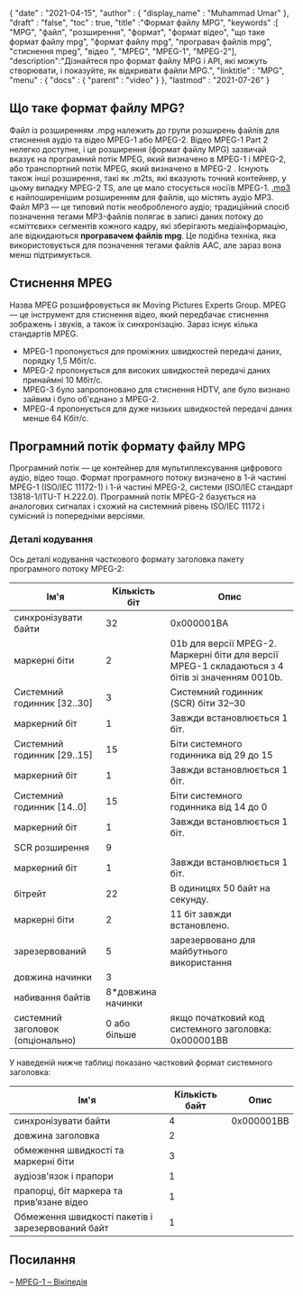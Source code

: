 {
  "date" : "2021-04-15",
  "author" : {
    "display_name" : "Muhammad Umar"
},
  "draft" : "false",
  "toc" : true,
  "title" :"Формат файлу MPG",
  "keywords" :[ "MPG", "файл", "розширення", "формат", "формат відео", "що таке формат файлу mpg", "формат файлу mpg", "програвач файлів mpg", "стиснення mpeg", "відео ", "MPEG", "MPEG-1", "MPEG-2"],
  "description":"Дізнайтеся про формат файлу MPG і API, які можуть створювати, і показуйте, як відкривати файли MPG.",
  "linktitle" : "MPG",
  "menu" : {
    "docs" : {
      "parent" : "video"
}
},
  "lastmod" : "2021-07-26"
}

## Що таке формат файлу MPG? ##

Файл із розширенням .mpg належить до групи розширень файлів для стиснення аудіо та відео MPEG-1 або MPEG-2. Відео MPEG-1 Part 2 нелегко доступне, і це розширення (формат файлу MPG) зазвичай вказує на програмний потік MPEG, який визначено в MPEG-1 і MPEG-2, або транспортний потік MPEG, який визначено в MPEG-2 . Існують також інші розширення, такі як .m2ts, які вказують точний контейнер, у цьому випадку MPEG-2 TS, але це мало стосується носіїв MPEG-1. [.mp3](/audio/mp3/) є найпоширенішим розширенням для файлів, що містять аудіо MP3. Файл MP3 — це типовий потік необробленого аудіо; традиційний спосіб позначення тегами MP3-файлів полягає в записі даних потоку до «сміттєвих» сегментів кожного кадру, які зберігають медіаінформацію, але відкидаються **програвачем файлів mpg**. Це подібна техніка, яка використовується для позначення тегами файлів AAC, але зараз вона менш підтримується.

## Стиснення MPEG ##

Назва MPEG розшифровується як Moving Pictures Experts Group. MPEG — це інструмент для стиснення відео, який передбачає стиснення зображень і звуків, а також їх синхронізацію.
Зараз існує кілька стандартів MPEG.

- MPEG-1 пропонується для проміжних швидкостей передачі даних, порядку 1,5 Мбіт/с.
- MPEG-2 пропонується для високих швидкостей передачі даних принаймні 10 Мбіт/с.
- MPEG-3 було запропоновано для стиснення HDTV, але було визнано зайвим і було об'єднано з MPEG-2.
- MPEG-4 пропонується для дуже низьких швидкостей передачі даних менше 64 Кбіт/с.


## Програмний потік формату файлу MPG ##

Програмний потік — це контейнер для мультиплексування цифрового аудіо, відео тощо. Формат програмного потоку визначено в 1-й частині MPEG-1 (ISO/IEC 11172-1) і 1-й частині MPEG-2, системи (ISO/IEC стандарт 13818-1/ITU-T H.222.0). Програмний потік MPEG-2 базується на аналогових сигналах і схожий на системний рівень ISO/IEC 11172 і сумісний із попередніми версіями.

### Деталі кодування ###

Ось деталі кодування часткового формату заголовка пакету програмного потоку MPEG-2:

| Ім'я | Кількість біт | Опис |
---|---|---|
| синхронізувати байти | 32 | 0x000001BA |
| маркерні біти | 2 | 01b для версії MPEG-2. Маркерні біти для версії MPEG-1 складаються з 4 бітів зі значенням 0010b. |
| Системний годинник [32..30] | 3 | Системний годинник (SCR) біти 32–30 |
| маркерний біт | 1 | Завжди встановлюється 1 біт. |
| Системний годинник [29..15] | 15 | Біти системного годинника від 29 до 15 |
| маркерний біт | 1 | Завжди встановлюється 1 біт. |
| Системний годинник [14..0] | 15 | Біти системного годинника від 14 до 0 |
| маркерний біт | 1 | Завжди встановлюється 1 біт. |
| SCR розширення | 9 | |
| маркерний біт | 1 | Завжди встановлюється 1 біт. |
| бітрейт | 22 | В одиницях 50 байт на секунду. |
| маркерні біти | 2 | 11 біт завжди встановлено. |
| зарезервований | 5 | зарезервовано для майбутнього використання |
| довжина начинки | 3 | |
| набивання байтів | 8*довжина начинки | |
| системний заголовок (опціонально) | 0 або більше | якщо початковий код системного заголовка: 0x000001BB |

У наведеній нижче таблиці показано частковий формат системного заголовка:

| Ім'я | Кількість байт | Опис |
---|---|---|
| синхронізувати байти | 4 | 0x000001BB |
| довжина заголовка | 2 | |
| обмеження швидкості та маркерні біти | 3 | |
| аудіозв'язок і прапори | 1 | |
| прапорці, біт маркера та прив’язане відео | 1 | |
| Обмеження швидкості пакетів і зарезервований байт | 1 | |


## Посилання ##

– [MPEG-1 – Вікіпедія](https://en.wikipedia.org/wiki/MPEG-1)



